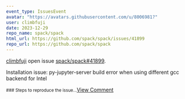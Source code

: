 ```yaml
---
event_type: IssuesEvent
avatar: "https://avatars.githubusercontent.com/u/8006981?"
user: climbfuji
date: 2023-12-29
repo_name: spack/spack
html_url: https://github.com/spack/spack/issues/41899
repo_url: https://github.com/spack/spack
---
```


<a href='https://github.com/climbfuji' target='_blank'>climbfuji</a> open issue <a href='https://github.com/spack/spack/issues/41899' target='_blank'>spack/spack#41899</a>.

<p>Installation issue:  py-jupyter-server build error when using different gcc backend for Intel</p><small>### Steps to reproduce the issue...</small><a href='https://github.com/spack/spack/issues/41899' target='_blank'>View Comment</a>